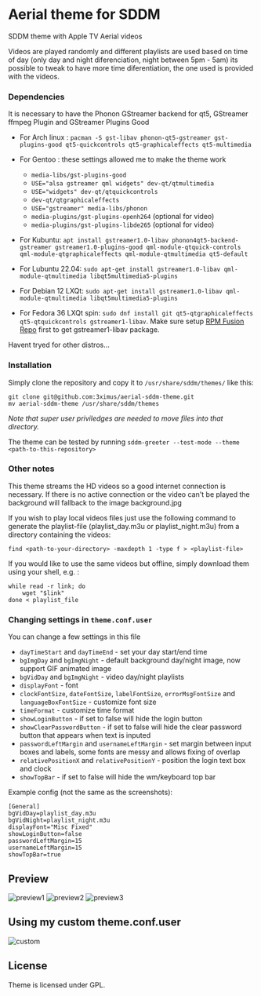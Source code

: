 # Aerial theme for SDDM

SDDM theme with Apple TV Aerial videos

Videos are played randomly and different playlists are used based on time of day (only day and night diferenciation, night between 5pm - 5am) its possible to tweak to have more time diferentiation, the one used is provided with the videos.


### Dependencies

It is necessary to have the Phonon GStreamer backend for qt5, GStreamer ffmpeg Plugin and GStreamer Plugins Good
- For Arch linux : `pacman -S gst-libav phonon-qt5-gstreamer gst-plugins-good qt5-quickcontrols qt5-graphicaleffects qt5-multimedia`
- For Gentoo : these settings allowed me to make the theme work

    * `media-libs/gst-plugins-good`
    * `USE="alsa gstreamer qml widgets" dev-qt/qtmultimedia`
    * `USE="widgets" dev-qt/qtquickcontrols`
    * `dev-qt/qtgraphicaleffects`
    * `USE="gstreamer" media-libs/phonon`
    * `media-plugins/gst-plugins-openh264` (optional for video)
    * `media-plugins/gst-plugins-libde265` (optional for video)

 - For Kubuntu: `apt install gstreamer1.0-libav phonon4qt5-backend-gstreamer gstreamer1.0-plugins-good qml-module-qtquick-controls qml-module-qtgraphicaleffects qml-module-qtmultimedia qt5-default`
 - For Lubuntu 22.04: `sudo apt-get install gstreamer1.0-libav qml-module-qtmultimedia libqt5multimedia5-plugins`
 - For Debian 12 LXQt: `sudo apt-get install gstreamer1.0-libav qml-module-qtmultimedia libqt5multimedia5-plugins`
 - For Fedora 36 LXQt spin: `sudo dnf install git qt5-qtgraphicaleffects qt5-qtquickcontrols gstreamer1-libav`. Make sure setup [RPM Fusion Repo](https://rpmfusion.org/Configuration) first to get gstreamer1-libav package.

Havent tryed for other distros...

### Installation

Simply clone the repository and copy it to `/usr/share/sddm/themes/` like this:
```
git clone git@github.com:3ximus/aerial-sddm-theme.git
mv aerial-sddm-theme /usr/share/sddm/themes
```
*Note that super user priviledges are needed to move files into that directory.*

The theme can be tested by running `sddm-greeter --test-mode --theme <path-to-this-repository>`

### Other notes

This theme streams the HD videos so a good internet connection is necessary.
If there is no active connection or the video can't be played the background will fallback to the image background.jpg

If you wish to play local videos files just use the following command to generate the playlist-file (playlist_day.m3u or playlist_night.m3u) from a directory containing the videos:

`find <path-to-your-directory> -maxdepth 1 -type f > <playlist-file>`

If you would like to use the same videos but offline, simply download them using your shell, e.g. :

```
while read -r link; do
    wget "$link"
done < playlist_file
```

### Changing settings in `theme.conf.user`

You can change a few settings in this file
- `dayTimeStart` and `dayTimeEnd` - set your day start/end time
- `bgImgDay` and `bgImgNight` - default background day/night image, now support GIF animated image
- `bgVidDay` and `bgImgNight` - video day/night playlists
- `displayFont` - font
- `clockFontSize`, `dateFontSize`, `labelFontSize`, `errorMsgFontSize` and `languageBoxFontSize` - customize font size
- `timeFormat` - customize time format
- `showLoginButton` - if set to false will hide the login button
- `showClearPasswordButton` - if set to false will hide the clear password button that appears when text is inputed
- `passwordLeftMargin` and `usernameLeftMargin` - set margin between input boxes and labels, some fonts are messy and allows fixing of overlap
- `relativePositionX` and `relativePositionY` - position the login text box and clock
- `showTopBar` - if set to false will hide the wm/keyboard top bar

Example config (not the same as the screenshots):

```
[General]
bgVidDay=playlist_day.m3u
bgVidNight=playlist_night.m3u
displayFont="Misc Fixed"
showLoginButton=false
passwordLeftMargin=15
usernameLeftMargin=15
showTopBar=true
```

## Preview

![preview1](screens/preview1.gif)
![preview2](screens/preview2.gif)
![preview3](screens/preview3.gif)

## Using my custom theme.conf.user

![custom](screens/custom.gif)

## License

Theme is licensed under GPL.
